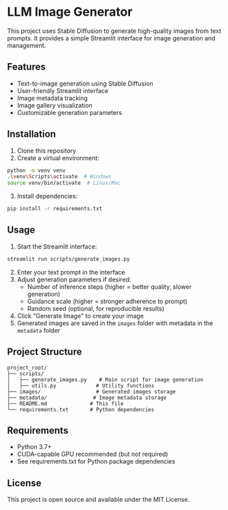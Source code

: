 # LLM Image Generator

This project uses Stable Diffusion to generate high-quality images from text prompts. It provides a simple Streamlit interface for image generation and management.

## Features

- Text-to-image generation using Stable Diffusion
- User-friendly Streamlit interface
- Image metadata tracking
- Image gallery visualization
- Customizable generation parameters

## Installation

1. Clone this repository
2. Create a virtual environment:
```bash
python -m venv venv
.\venv\Scripts\activate  # Windows
source venv/bin/activate  # Linux/Mac
```

3. Install dependencies:
```bash
pip install -r requirements.txt
```

## Usage

1. Start the Streamlit interface:
```bash
streamlit run scripts/generate_images.py
```

2. Enter your text prompt in the interface
3. Adjust generation parameters if desired:
   - Number of inference steps (higher = better quality, slower generation)
   - Guidance scale (higher = stronger adherence to prompt)
   - Random seed (optional, for reproducible results)
4. Click "Generate Image" to create your image
5. Generated images are saved in the `images` folder with metadata in the `metadata` folder

## Project Structure

```
project_root/
├── scripts/
│   ├── generate_images.py    # Main script for image generation
│   ├── utils.py             # Utility functions
├── images/                  # Generated images storage
├── metadata/               # Image metadata storage
├── README.md              # This file
└── requirements.txt       # Python dependencies
```

## Requirements

- Python 3.7+
- CUDA-capable GPU recommended (but not required)
- See requirements.txt for Python package dependencies

## License

This project is open source and available under the MIT License. 